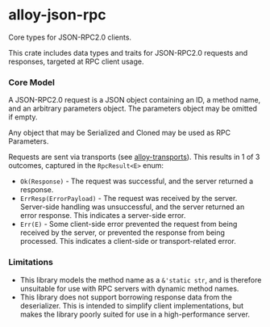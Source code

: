 # alloy-json-rpc

Core types for JSON-RPC2.0 clients.

This crate includes data types and traits for JSON-RPC2.0 requests and
responses, targeted at RPC client usage.

### Core Model

<!-- TODO: More links and real doctests -->

A JSON-RPC2.0 request is a JSON object containing an ID, a method name, and
an arbitrary parameters object. The parameters object may be omitted if empty.

Any object that may be Serialized and Cloned may be used as RPC Parameters.

Requests are sent via transports (see [alloy-transports]). This results in 1 of
3 outcomes, captured in the `RpcResult<E>` enum:

- `Ok(Response)` - The request was successful, and the server returned a
  response.
- `ErrResp(ErrorPayload)` - The request was received by the server. Server-side
  handling was unsuccessful, and the server returned an error response. This
  indicates a server-side error.
- `Err(E)` - Some client-side error prevented the request from being received
  by the server, or prevented the response from being processed. This indicates a client-side or transport-related error.

[alloy-transports]: ../transports

### Limitations

- This library models the method name as a `&'static str`, and is therefore
  unsuitable for use with RPC servers with dynamic method names.
- This library does not support borrowing response data from the deserializer.
  This is intended to simplify client implementations, but makes the library
  poorly suited for use in a high-performance server.
